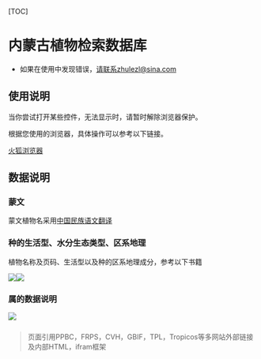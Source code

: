 [TOC]

# 内蒙古植物检索数据库

* 如果在使用中发现错误，请联系zhulezl@sina.com

## **使用说明**

当你尝试打开某些控件，无法显示时，请暂时解除浏览器保护。  

根据您使用的浏览器，具体操作可以参考以下链接。

[火狐浏览器](https://support.mozilla.org/zh-CN/kb/%E9%98%BB%E6%AD%A2%E6%B7%B7%E5%90%88%E5%86%85%E5%AE%B9?redirectlocale=en-US&as=u&redirectslug=how-does-content-isnt-secure-affect-my-safety&utm_source=inproduct#w_iuokgciianiegi)

## **数据说明**

### 蒙文

蒙文植物名采用[中国民族语文翻译](http://www.mzywfy.org.cn/translate.jsp)

### 种的生活型、水分生态类型、区系地理

植物名称及页码、生活型以及种的区系地理成分，参考以下书籍

![](https://bookask-cover.oss-cn-beijing.aliyuncs.com/c/1/468/1468035/1468035.jpg!m)![](https://bookask-cover.oss-cn-beijing.aliyuncs.com/c/0/781/781570/781570.jpg!m)



### 属的数据说明

![](http://cdn.shujie.me/book/2017/11/20/2917082826_1511157925.jpg!w600)

### 

>页面引用PPBC，FRPS，CVH，GBIF，TPL，Tropicos等多网站外部链接及内部HTML，ifram框架
>
>